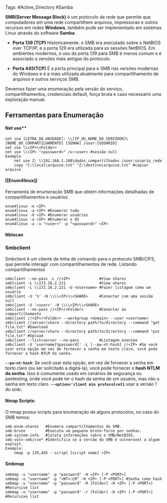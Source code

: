 Tags: #Active_Directory #Samba

**SMB(Server Message Block)** é um protocolo de rede que permite que computadores em uma rede compartilhem arquivos, impressoras e outros recursos em redes **Windows**, também pode ser implementado em sistemas Linux através do software **Samba**.

- **Porta 139 (TCP)** Historicamente. o SMB era executado sobre o NetBIOS over TCP/IP, e a porta 129 era utilizada para as sessões NetBIOS. Em ambientes modernos, o uso da porta 139 para SMB é menos comum e é associado a versões mais antigas do protocolo.

 - **Porta 445(TCP)** É a porta principal para o SMB nas versões modernas do Windows e é a mais utilizada atualmente para compartilhamento de arquivos e outros serviços SMB.

Devemos fazer uma enumeração pela versão do serviço, compartilhamentos, credenciais default, força bruta e caso necessario uma exploração manual.
## Ferramentas para Enumeração

#### Net use**

```
net use [LETRA_DA_UNIDADE]: \\[IP_OU_NOME_DO_SERVIDOR]\[NOME_DO_COMPARTILHAMENTO] [SENHA] /user:[USUARIO]
net use \\<IP>\<Folder>
net use \\<IP> "<password>" /u:<user> #sessão null
Exemplo
	net use Z: \\192.168.1.100\dados_compartilhados /user:usuario_rede
	copy "C:\local\arquivo.txt" "Z:\destino\arquivo.txt" #copiar arquivo
```

#### [[Enum4linux]]
Ferramenta de enumeração SMB que obtém informações detalhadas de compartilhamentos e usuários
```
enum4linux -e <IP>
enum4linux -a <IP> #Enumerar tudo
enum4linux -U <IP> #Enumerar usuários
enum4linux -o <IP> #Enumerar o OS
enum4linux -a -u "<user>" -p "<password>" <IP>
```

#### Nbtscan

### Smbclient
Smbclient é um cliente de linha de comando para o protocolo SMB/CIFS, que permite interagir com compartilhamentos de rede.
Listando compartilhamentos
```
smbclient --no-pass -L //<IP>             #View shares
smblcient -L \\172.16.2.221               #View shares
smbclient -L \\172.16.2.221 -U <Username> #Fazer listagem como um usuário
smbclient -U '%' -N \\\\<IP>\\<SHARE>     #Conectar com uma sessão null
smbclient -U '<user>' -N \\\\<IP>\\<SHARE>
smbclient --no-pass //<IP>/<Folder>       #Conectar ao compartilhamento
smbclient //<IP>/<Folder> --workgroup <domain> --user <username>
smbclient //server/share --directory path/to/directory --command "get file.txt" #Download
smbclient //server/share --directory path/to/directory --command "put file.txt" #Upload
smbclient --list=server --no-pass         #Listagem anonima
smbclient -U 'username[%password]' -L [--pw-nt-hash] //<IP> #Se você usar esta opção em vez de fornecer a senha em texto claro, você pode fornecer o hash NTLM da senha.
```

**`--pw-nt-hash`**: Se você usar esta opção, em vez de fornecer a senha em texto claro (ou ser solicitado a digitá-la), você pode fornecer o **hash NTLM da senha**. Isso é comumente usado em cenários de segurança ou pentesting, onde você pode ter o hash da senha de um usuário, mas não a senha em texto claro.
**`--option='client min protocol=nt1`** usar a versão 1 do smb.

#### Nmap Scripts:
O nmap possui scripts para enumeração de alguns protocolos, no caso do SMB temos:
```
smb-enum-shares   #Enumera compartilhamentos do SMB.
smb-brute         #Executa um pequeno brute-force por senhas.
smb-system-info   #Coleta informações sobre o SMB/NetBIOS.
smb-vuln-smb/cve* #Identifica se a versão do SMB é vulneravel a algum exploit.
Exemplo:
	nmap -p 139,445 --script [script name] <IP>
```

#### Smbmap
```
smbmap -u "username" -p "password" -H <IP> [-P <PORT>]
smbmap -u "username" -p "<NT>:LM" -H <IP> [-P <PORT>] #Senha como hash
smbmap -u "username" -p "password" -R [Folder] -H <IP> [-P <PORT>] #Recursive list
smbmap -u "username" -p "password" -r [Folder] -H <IP> [-P <PORT>] #Recursive list
```

